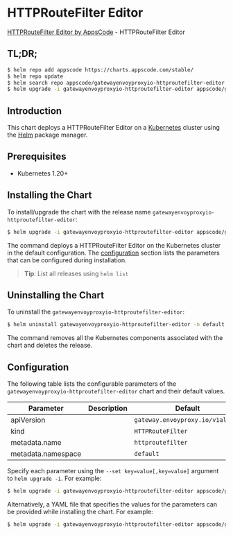 # HTTPRouteFilter Editor

[HTTPRouteFilter Editor by AppsCode](https://appscode.com) - HTTPRouteFilter Editor

## TL;DR;

```bash
$ helm repo add appscode https://charts.appscode.com/stable/
$ helm repo update
$ helm search repo appscode/gatewayenvoyproxyio-httproutefilter-editor --version=v0.27.0
$ helm upgrade -i gatewayenvoyproxyio-httproutefilter-editor appscode/gatewayenvoyproxyio-httproutefilter-editor -n default --create-namespace --version=v0.27.0
```

## Introduction

This chart deploys a HTTPRouteFilter Editor on a [Kubernetes](http://kubernetes.io) cluster using the [Helm](https://helm.sh) package manager.

## Prerequisites

- Kubernetes 1.20+

## Installing the Chart

To install/upgrade the chart with the release name `gatewayenvoyproxyio-httproutefilter-editor`:

```bash
$ helm upgrade -i gatewayenvoyproxyio-httproutefilter-editor appscode/gatewayenvoyproxyio-httproutefilter-editor -n default --create-namespace --version=v0.27.0
```

The command deploys a HTTPRouteFilter Editor on the Kubernetes cluster in the default configuration. The [configuration](#configuration) section lists the parameters that can be configured during installation.

> **Tip**: List all releases using `helm list`

## Uninstalling the Chart

To uninstall the `gatewayenvoyproxyio-httproutefilter-editor`:

```bash
$ helm uninstall gatewayenvoyproxyio-httproutefilter-editor -n default
```

The command removes all the Kubernetes components associated with the chart and deletes the release.

## Configuration

The following table lists the configurable parameters of the `gatewayenvoyproxyio-httproutefilter-editor` chart and their default values.

|     Parameter      | Description |                   Default                   |
|--------------------|-------------|---------------------------------------------|
| apiVersion         |             | <code>gateway.envoyproxy.io/v1alpha1</code> |
| kind               |             | <code>HTTPRouteFilter</code>                |
| metadata.name      |             | <code>httproutefilter</code>                |
| metadata.namespace |             | <code>default</code>                        |


Specify each parameter using the `--set key=value[,key=value]` argument to `helm upgrade -i`. For example:

```bash
$ helm upgrade -i gatewayenvoyproxyio-httproutefilter-editor appscode/gatewayenvoyproxyio-httproutefilter-editor -n default --create-namespace --version=v0.27.0 --set apiVersion=gateway.envoyproxy.io/v1alpha1
```

Alternatively, a YAML file that specifies the values for the parameters can be provided while
installing the chart. For example:

```bash
$ helm upgrade -i gatewayenvoyproxyio-httproutefilter-editor appscode/gatewayenvoyproxyio-httproutefilter-editor -n default --create-namespace --version=v0.27.0 --values values.yaml
```

